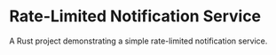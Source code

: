 # Rate-Limited Notification Service

A Rust project demonstrating a simple rate-limited notification service.
